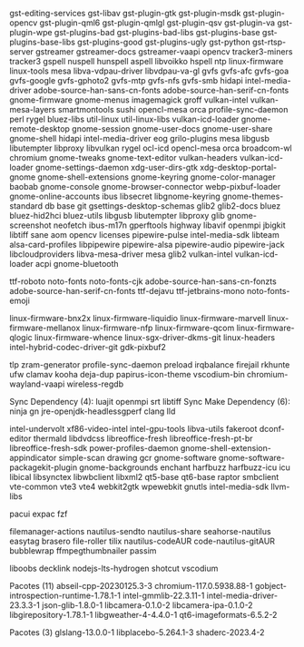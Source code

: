 gst-editing-services gst-libav gst-plugin-gtk gst-plugin-msdk gst-plugin-opencv gst-plugin-qml6 gst-plugin-qmlgl gst-plugin-qsv gst-plugin-va gst-plugin-wpe gst-plugins-bad gst-plugins-bad-libs gst-plugins-base gst-plugins-base-libs gst-plugins-good gst-plugins-ugly gst-python gst-rtsp-server gstreamer gstreamer-docs gstreamer-vaapi opencv tracker3-miners tracker3 gspell nuspell hunspell aspell libvoikko hspell ntp linux-firmware linux-tools mesa libva-vdpau-driver libvdpau-va-gl gvfs gvfs-afc gvfs-goa gvfs-google gvfs-gphoto2 gvfs-mtp gvfs-nfs gvfs-smb hidapi intel-media-driver adobe-source-han-sans-cn-fonts adobe-source-han-serif-cn-fonts gnome-firmware gnome-menus imagemagick groff vulkan-intel vulkan-mesa-layers smartmontools sushi opencl-mesa orca profile-sync-daemon perl rygel bluez-libs util-linux util-linux-libs vulkan-icd-loader gnome-remote-desktop gnome-session gnome-user-docs gnome-user-share gnome-shell hidapi intel-media-driver eog grilo-plugins mesa libgusb libutempter libproxy libvulkan rygel ocl-icd opencl-mesa orca broadcom-wl chromium gnome-tweaks gnome-text-editor vulkan-headers vulkan-icd-loader gnome-settings-daemon xdg-user-dirs-gtk xdg-desktop-portal-gnome gnome-shell-extensions gnome-keyring gnome-color-manager baobab gnome-console gnome-browser-connector webp-pixbuf-loader gnome-online-accounts ibus libsecret libgnome-keyring gnome-themes-standard db base git gsettings-desktop-schemas glib2 glib2-docs bluez bluez-hid2hci bluez-utils libgusb libutempter libproxy glib gnome-screenshot neofetch ibus-m17n gperftools highway libavif openmpi jbigkit libtiff sane aom opencv licenses pipewire-pulse intel-media-sdk libteam alsa-card-profiles libpipewire pipewire-alsa pipewire-audio pipewire-jack libcloudproviders libva-mesa-driver mesa glib2 vulkan-intel vulkan-icd-loader acpi gnome-bluetooth

ttf-roboto noto-fonts noto-fonts-cjk adobe-source-han-sans-cn-fonzts adobe-source-han-serif-cn-fonts ttf-dejavu ttf-jetbrains-mono noto-fonts-emoji

linux-firmware-bnx2x linux-firmware-liquidio linux-firmware-marvell linux-firmware-mellanox linux-firmware-nfp linux-firmware-qcom linux-firmware-qlogic linux-firmware-whence linux-sgx-driver-dkms-git linux-headers intel-hybrid-codec-driver-git gdk-pixbuf2

tlp zram-generator profile-sync-daemon preload irqbalance firejail rkhunte ufw clamav kooha deja-dup papirus-icon-theme vscodium-bin chromium-wayland-vaapi wireless-regdb

Sync Dependency (4): luajit openmpi srt libtiff
Sync Make Dependency (6): ninja gn jre-openjdk-headlessgperf clang lld

intel-undervolt xf86-video-intel intel-gpu-tools libva-utils fakeroot dconf-editor thermald libdvdcss libreoffice-fresh libreoffice-fresh-pt-br libreoffice-fresh-sdk power-profiles-daemon gnome-shell-extension-appindicator simple-scan drawing gcr gnome-software gnome-software-packagekit-plugin gnome-backgrounds enchant harfbuzz harfbuzz-icu icu libical libsynctex libwbclient libxml2 qt5-base qt6-base raptor smbclient vte-common vte3 vte4 webkit2gtk wpewebkit gnutls intel-media-sdk llvm-libs

pacui expac fzf

filemanager-actions nautilus-sendto nautilus-share seahorse-nautilus easytag brasero file-roller tilix nautilus-codeAUR code-nautilus-gitAUR bubblewrap ffmpegthumbnailer passim

liboobs decklink nodejs-lts-hydrogen shotcut vscodium

Pacotes (11) abseil-cpp-20230125.3-3  chromium-117.0.5938.88-1  gobject-introspection-runtime-1.78.1-1
             intel-gmmlib-22.3.11-1  intel-media-driver-23.3.3-1  json-glib-1.8.0-1  libcamera-0.1.0-2
             libcamera-ipa-0.1.0-2  libgirepository-1.78.1-1  libgweather-4-4.4.0-1  qt6-imageformats-6.5.2-2

Pacotes (3) glslang-13.0.0-1  libplacebo-5.264.1-3  shaderc-2023.4-2
